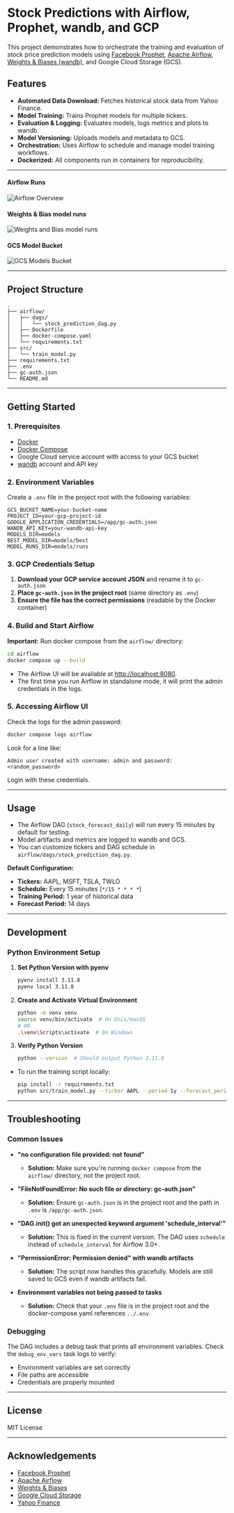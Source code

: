 # Stock Predictions with Airflow, Prophet, wandb, and GCP

This project demonstrates how to orchestrate the training and evaluation of stock price prediction models using [Facebook Prophet](https://facebook.github.io/prophet/), [Apache Airflow](https://airflow.apache.org/), [Weights & Biases (wandb)](https://wandb.ai/), and Google Cloud Storage (GCS).

## Features

- **Automated Data Download:** Fetches historical stock data from Yahoo Finance.
- **Model Training:** Trains Prophet models for multiple tickers.
- **Evaluation & Logging:** Evaluates models, logs metrics and plots to wandb.
- **Model Versioning:** Uploads models and metadata to GCS.
- **Orchestration:** Uses Airflow to schedule and manage model training workflows.
- **Dockerized:** All components run in containers for reproducibility.

---
#### Airflow Runs
![Airflow Overview](./assets/stock-predictions-airflow-overfiew.png)
#### Weights & Bias model runs
![Weights and Bias model runs](./assets/stock-predictions-wandb-runs.png)
#### GCS Model Bucket
![GCS Models Bucket](./assets/stock-predictions-models-bucket.png)

---

## Project Structure

```
.
├── airflow/
│   ├── dags/
│   │   └── stock_prediction_dag.py
│   ├── Dockerfile
│   ├── docker-compose.yaml
│   └── requirements.txt
├── src/
│   └── train_model.py
├── requirements.txt
├── .env
├── gc-auth.json
└── README.md
```

---

## Getting Started

### 1. Prerequisites

- [Docker](https://www.docker.com/get-started)
- [Docker Compose](https://docs.docker.com/compose/)
- Google Cloud service account with access to your GCS bucket
- [wandb](https://wandb.ai/) account and API key

### 2. Environment Variables

Create a `.env` file in the project root with the following variables:

```env
GCS_BUCKET_NAME=your-bucket-name
PROJECT_ID=your-gcp-project-id
GOOGLE_APPLICATION_CREDENTIALS=/app/gc-auth.json
WANDB_API_KEY=your-wandb-api-key
MODELS_DIR=models
BEST_MODEL_DIR=models/best
MODEL_RUNS_DIR=models/runs
```

### 3. GCP Credentials Setup

1. **Download your GCP service account JSON** and rename it to `gc-auth.json`
2. **Place `gc-auth.json` in the project root** (same directory as `.env`)
3. **Ensure the file has the correct permissions** (readable by the Docker container)

### 4. Build and Start Airflow

**Important:** Run docker compose from the `airflow/` directory:

```sh
cd airflow
docker compose up --build
```

- The Airflow UI will be available at [http://localhost:8080](http://localhost:8080).
- The first time you run Airflow in standalone mode, it will print the admin credentials in the logs.

### 5. Accessing Airflow UI

Check the logs for the admin password:

```sh
docker compose logs airflow
```

Look for a line like:

```
Admin user created with username: admin and password: <random_password>
```

Login with these credentials.

---

## Usage

- The Airflow DAG (`stock_forecast_daily`) will run every 15 minutes by default for testing.
- Model artifacts and metrics are logged to wandb and GCS.
- You can customize tickers and DAG schedule in `airflow/dags/stock_prediction_dag.py`.

**Default Configuration:**
- **Tickers:** AAPL, MSFT, TSLA, TWLO
- **Schedule:** Every 15 minutes (`*/15 * * * *`)
- **Training Period:** 1 year of historical data
- **Forecast Period:** 14 days

---

## Development

### Python Environment Setup

1. **Set Python Version with pyenv**
   ```sh
   pyenv install 3.11.8
   pyenv local 3.11.8
   ```

2. **Create and Activate Virtual Environment**
   ```sh
   python -m venv venv
   source venv/bin/activate  # On Unix/macOS
   # OR
   .\venv\Scripts\activate  # On Windows
   ```

3. **Verify Python Version**
   ```sh
   python --version  # Should output Python 3.11.8
   ```


- To run the training script locally:
  ```sh
  pip install -r requirements.txt
  python src/train_model.py --ticker AAPL --period 1y --forecast_periods 14
  ```

---

## Troubleshooting

### Common Issues

- **"no configuration file provided: not found"**
  - **Solution:** Make sure you're running `docker compose` from the `airflow/` directory, not the project root.

- **"FileNotFoundError: No such file or directory: gc-auth.json"**
  - **Solution:** Ensure `gc-auth.json` is in the project root and the path in `.env` is `/app/gc-auth.json`.

- **"DAG.__init__() got an unexpected keyword argument 'schedule_interval'"**
  - **Solution:** This is fixed in the current version. The DAG uses `schedule` instead of `schedule_interval` for Airflow 3.0+.

- **"PermissionError: Permission denied" with wandb artifacts**
  - **Solution:** The script now handles this gracefully. Models are still saved to GCS even if wandb artifacts fail.

- **Environment variables not being passed to tasks**
  - **Solution:** Check that your `.env` file is in the project root and the docker-compose.yaml references `../.env`.

### Debugging

The DAG includes a debug task that prints all environment variables. Check the `debug_env_vars` task logs to verify:
- Environment variables are set correctly
- File paths are accessible
- Credentials are properly mounted

---

## License

MIT License

---

## Acknowledgements

- [Facebook Prophet](https://facebook.github.io/prophet/)
- [Apache Airflow](https://airflow.apache.org/)
- [Weights & Biases](https://wandb.ai/)
- [Google Cloud Storage](https://cloud.google.com/storage)
- [Yahoo Finance](https://finance.yahoo.com/) 